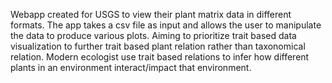 Webapp created for USGS to view their plant matrix data in different formats. The app takes a csv file as input and allows the user to manipulate the data to produce various plots.
Aiming to prioritize trait based data visualization to further trait based plant relation rather than taxonomical relation. Modern ecologist use trait based relations to infer how
different plants in an environment interact/impact that environment.
